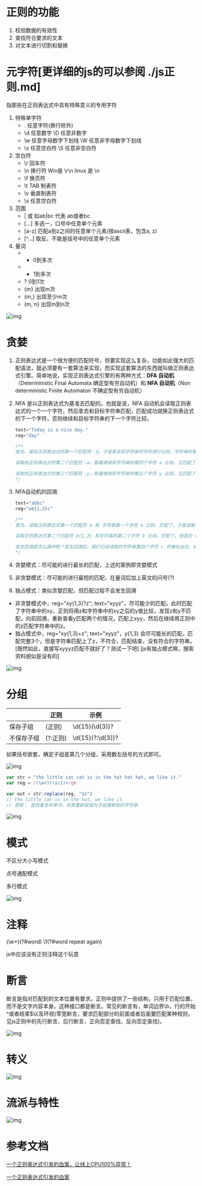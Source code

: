 # 正则的功能
1. 校验数据的有效性
2. 查找符合要求的文本
3. 对文本进行切割和替换 

# 元字符[更详细的js的可以参阅 ./js正则.md]
指那些在正则表达式中具有特殊意义的专用字符
1. 特殊单字符
    * . 任意字符(换行除外)
    * \d 任意数字          \D 任意非数字
    * \w 任意字母数字下划线 \W 任意非字母数字下划线
    * \s 任意空白符        \S 任意非空白符
2. 空白符
    * \r 回车符
    * \n 换行符 Win是 \r\n linux 是 \n
    * \f 换页符
    * \t TAB 制表符
    * \v 垂直制表符
    * \s 任意空白符
3. 范围
    * | 或 如ab|bc 代表 ab或者bc
    * [...] 多选一，口号中任意单个元素
    * [a-z] 匹配a到z之间的任意单个元素(按ascii表，包含a, z)
    * [^...] 取反，不能是括号中的任意单个元素
4. 量词
    * * 0到多次
    * + 1到多次
    * ? 0到1次
    * {m} 出现m次
    * {m,} 出现至少m次
    * {m, n} 出现m到n次

![img](./metacharacters.png)

# 贪婪

1. 正则表达式是一个很方便的匹配符号，但要实现这么复杂，功能如此强大的匹配语法，就必须要有一套算法来实现，而实现这套算法的东西就叫做正则表达式引擎。简单地说，实现正则表达式引擎的有两种方式：**DFA 自动机**（Deterministic Final Automata 确定型有穷自动机）和 **NFA 自动机**（Non deterministic Finite Automaton 不确定型有穷自动机）

2. NFA 是以正则表达式为基准去匹配的。也就是说，NFA 自动机会读取正则表达式的一个一个字符，然后拿去和目标字符串匹配，匹配成功就换正则表达式的下一个字符，否则继续和目标字符串的下一个字符比较。

   ```js
   text="Today is a nice day."
   reg="day"
   
   /**
   首先，拿到正则表达式的第一个匹配符：d。于是那去和字符串的字符进行比较，字符串的第一个字符是 T，不匹配，换下一个。第二个是 o，也不匹配，再换下一个。第三个是 d，匹配了，那么就读取正则表达式的第二个字符：a。
   
   读取到正则表达式的第二个匹配符：a。那着继续和字符串的第四个字符 a 比较，又匹配了。那么接着读取正则表达式的第三个字符：y。
   
   读取到正则表达式的第三个匹配符：y。那着继续和字符串的第五个字符 y 比较，又匹配了。尝试读取正则表达式的下一个字符，发现没有了，那么匹配结束。
   */
   ```

3. NFA自动机的回溯

   ```js
   text="abbc"
   reg="ab{1,3}c"
   
   /**
   首先，读取正则表达式第一个匹配符 a 和 字符串第一个字符 a 比较，匹配了。于是读取正则表达式第二个字符。
   
   读取正则表达式第二个匹配符 b{1,3} 和字符串的第二个字符 b 比较，匹配了。但因为 b{1,3} 表示 1-3 个 b 字符串，以及 NFA 自动机的贪婪特性（也就是说要尽可能多地匹配），所以此时并不会再去读取下一个正则表达式的匹配符，而是依旧使用 b{1,3} 和字符串的第三个字符 b 比较，发现还是匹配。于是继续使用 b{1,3} 和字符串的第四个字符 c 比较，发现不匹配了。此时就会发生回溯。
   
   发生回溯是怎么操作呢？发生回溯后，我们已经读取的字符串第四个字符 c 将被吐出去，指针回到第三个字符串的位置。之后，程序读取正则表达式的下一个操作符 c，读取当前指针的下一个字符 c 进行对比，发现匹配。于是读取下一个操作符，但这里已经结束了。
   */
   ```

4. 贪婪模式：尽可能的进行最长的匹配，上述的案例即贪婪模式

5. 非贪婪模式：尽可能的进行最短的匹配，在量词后加上英文的问号(?)

6. 独占模式：类似贪婪匹配，但匹配过程不会发生回溯

* 非贪婪模式中，reg="xy{1,3}?z"; text="xyyz"，尽可能少的匹配。此时匹配了字符串中的xy，正则将用z和字符串中的xy之后的y做比较，发现z和y不匹配，向前回溯，重新查看y匹配两个的情况，匹配上xyy，然后在继续用正则中的z匹配字符串中的z。
* 独占模式中，reg="xy{1,3}+z"; text="xyyz"，y{1,3} 会尽可能长的匹配，匹配完整3个，但是字符串匹配上了z，不符合，匹配结束，没有符合的字符串。[既然如此，直接写xyyyz匹配不就好了？测试一下吧] [js有独占模式嘛，搜索资料貌似是没有的]

![img](.\贪婪、非贪婪与独占模式.png)

# 分组

|            | 正则     | 示例             |
| ---------- | -------- | ---------------- |
| 保存子组   | (正则)   | \d{15}(\d{3})?   |
| 不保存子组 | (?:正则) | \d{15}(?:\d{3})? |

如果括号嵌套，确定子组是第几个分组，采用数左括号的方式即可。

![img](.\分组-子组计数.png)

```js
var str = "the little cat cat is in the hat hat hat, we like it."
var reg = /(\w+)(\s\1)+/gm

var out = str.replace(reg, "$1") 
// the little cat is in the hat, we like it.
// 思路： 查找重复的单词，将其重新赋值为子组搜索到的字符串
```

![img](.\分组.png)

# 模式

不区分大小写模式

点号通配模式

多行模式

![img](.\匹配模式.png)

# 注释

(\w+)(?#word) \1(?#word repeat again)

js中应该没有正则注释这个玩意

# 断言

断言是指对匹配到的文本位置有要求。正则中提供了一些结构，只用于匹配位置，而不是文字内容本身。这种接口都是断言。常见的断言有，单词边界\b，行的开始^或者结束$以及环视(零宽断言，要求匹配部分的前面或者后面要匹配某种规则，见js正则中的先行断言、后行断言、正向否定查找、反向否定查找)。

![img](.\断言.png)

# 转义

![img](.\转义.png)

# 流派与特性

![img](.\流派.png)

# 参考文档

[一个正则表达式引发的血案，让线上CPU100%异常！](https://zhuanlan.zhihu.com/p/38229530)

[一个正则表达式引发的血案](https://www.cnblogs.com/study-everyday/p/7426862.html)

